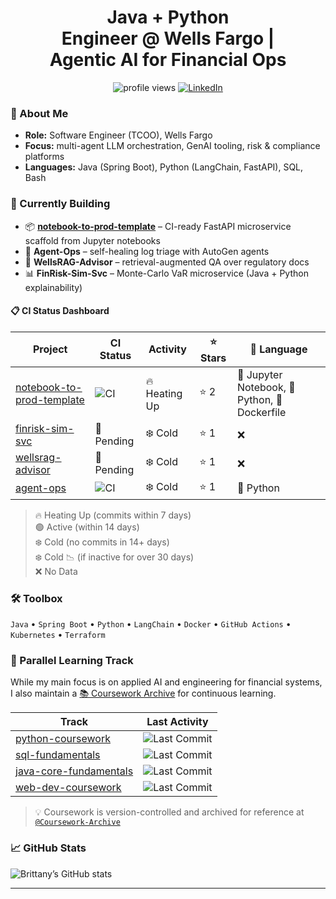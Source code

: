 <!-- headline -->
<h1 align="center">
  Java&nbsp;+&nbsp;Python Engineer&nbsp;@&nbsp;Wells&nbsp;Fargo&nbsp;| Agentic&nbsp;AI&nbsp;for Financial&nbsp;Ops
</h1>

<p align="center">
  <!-- profile views -->
  <img src="https://komarev.com/ghpvc/?username=Br111t&style=flat-square" alt="profile views"/>

  <!-- LinkedIn badge (image = no underline) -->
  <a href="https://www.linkedin.com/in/1blb/">
    <img src="https://img.shields.io/badge/LinkedIn-Connect-0A66C2?style=flat-square&logo=linkedin&logoColor=white" alt="LinkedIn"/>
  </a>
</p>

### 👋 About&nbsp;Me
* **Role:** Software Engineer (TCOO), Wells Fargo  
* **Focus:** multi-agent LLM orchestration, GenAI tooling, risk & compliance platforms  
* **Languages:** Java (Spring Boot), Python (LangChain, FastAPI), SQL, Bash  
### 🚧 Currently Building
- 📦 **[notebook-to-prod-template](https://github.com/Br111t/notebook-to-prod-template)** – CI-ready FastAPI microservice scaffold from Jupyter notebooks 
- 🧠 **Agent-Ops** – self-healing log triage with AutoGen agents  
- 📄 **WellsRAG-Advisor** – retrieval-augmented QA over regulatory docs  
- 📊 **FinRisk-Sim-Svc** – Monte-Carlo VaR microservice (Java + Python explainability)

#### 📋 CI Status Dashboard
<!-- CI-BADGE-START -->
| Project | CI Status | Activity | ⭐ Stars | 🧠 Language |
|---------|-----------|----------|---------|-------------|
| [notebook-to-prod-template](https://github.com/Br111t/notebook-to-prod-template) | ![CI](https://github.com/Br111t/notebook-to-prod-template/actions/workflows/ci.yml/badge.svg?branch=main) | 🔥 Heating Up | ⭐ 2 |  📓 Jupyter Notebook, 🐍 Python, 🐳 Dockerfile |
| [finrisk-sim-svc](https://github.com/Br111t/finrisk-sim-svc) | 🚧 Pending | ❄️ Cold | ⭐ 1 |  ❌ |
| [wellsrag-advisor](https://github.com/Br111t/wellsrag-advisor) | 🚧 Pending | ❄️ Cold | ⭐ 1 |  ❌ |
| [agent-ops](https://github.com/Br111t/agent-ops) | ![CI](https://github.com/Br111t/agent-ops/actions/workflows/ci.yml/badge.svg?branch=main) | ❄️ Cold | ⭐ 1 |  🐍 Python |
<!-- CI-BADGE-END -->

> 🔥 Heating Up (commits within 7 days)  
> 🟢 Active (within 14 days)  
> ❄️ Cold (no commits in 14+ days)  
> ❄️ Cold 📉 (if inactive for over 30 days)   
> ❌ No Data


### 🛠️ Toolbox
`Java` • `Spring Boot` • `Python` • `LangChain` • `Docker` • `GitHub Actions` • `Kubernetes` • `Terraform`

### 🧭 Parallel Learning Track

While my main focus is on applied AI and engineering for financial systems, I also maintain a [📚 Coursework Archive](https://github.com/Coursework-Archive) for continuous learning.

| Track | Last Activity |
|-------|---------------|
| [python-coursework](https://github.com/Coursework-Archive/python-coursework) | ![Last Commit](https://img.shields.io/github/last-commit/Coursework-Archive/python-coursework?style=flat-square) |
| [sql-fundamentals](https://github.com/Coursework-Archive/sql-fundamentals) | ![Last Commit](https://img.shields.io/github/last-commit/Coursework-Archive/sql-fundamentals?style=flat-square) |
| [java-core-fundamentals](https://github.com/Coursework-Archive/java-core-fundamentals) | ![Last Commit](https://img.shields.io/github/last-commit/Coursework-Archive/java-core-fundamentals?style=flat-square) |
| [web-dev-coursework](https://github.com/Coursework-Archive/web-dev-coursework) | ![Last Commit](https://img.shields.io/github/last-commit/Coursework-Archive/web-dev-coursework?style=flat-square) |

> 💡 Coursework is version-controlled and archived for reference at [`@Coursework-Archive`](https://github.com/Coursework-Archive)



### 📈 GitHub Stats
![Brittany’s GitHub stats](https://github-readme-stats.vercel.app/api?username=Br111t&show_icons=true&hide_border=true)

---


<!--
**Br111t/Br111t** is a ✨ _special_ ✨ repository because its `README.md` (this file) appears on your GitHub profile.

Here are some ideas to get you started:

- 🔭 I’m currently working on ...
- 🌱 I’m currently learning ...
- 👯 I’m looking to collaborate on ...
- 🤔 I’m looking for help with ...
- 💬 Ask me about ...
- 📫 How to reach me: ...
- 😄 Pronouns: ...
- ⚡ Fun fact: ...
-->
